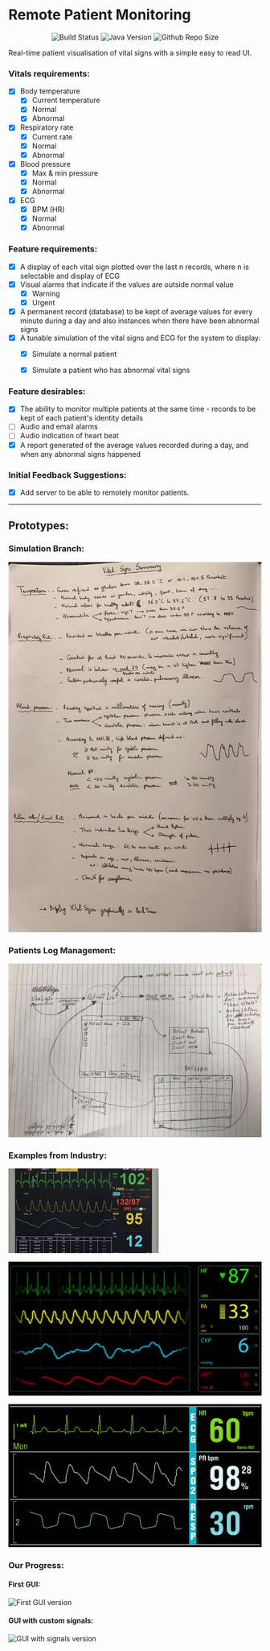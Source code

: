 # Remote Patient Monitoring

<p align="center">
	<img src="https://travis-ci.com/Joearrowsmith/remote_patient_monitoring.svg?branch=master"
     		alt="Build Status">
	<img src="https://img.shields.io/badge/Java-1.8.0__172-orange"
     		alt="Java Version">
	<img src="https://img.shields.io/github/repo-size/joearrowsmith/remote_patient_monitoring"
     		alt="Github Repo Size">
</p>


Real-time patient visualisation of vital signs with a simple easy to read UI.

### Vitals requirements:

- [x] Body temperature
  - [x] Current temperature
  - [x] Normal
  - [x] Abnormal
- [x] Respiratory rate
  - [x] Current rate
  - [x] Normal
  - [x] Abnormal
- [x] Blood pressure
  - [x] Max & min pressure
  - [x] Normal
  - [x] Abnormal
- [x] ECG
  - [x] BPM (HR)
  - [x] Normal
  - [x] Abnormal

### Feature requirements:

- [x] A display of each vital sign plotted over the last n records, where n is selectable and display of ECG
- [x] Visual alarms that indicate if the values are outside normal value
  - [x] Warning
  - [x] Urgent
- [x] A permanent record (database) to be kept of average values for every minute during a day and also instances when there have been abnormal signs
- [x] A tunable simulation of the vital signs and ECG for the system to display:
  - [x] Simulate a normal patient
  - [x] Simulate a patient who has abnormal vital signs
  
  
### Feature desirables:

- [x] The ability to monitor multiple patients at the same time - records to be kept of each patient's identity details
- [ ] Audio and email alarms
- [ ] Audio indication of heart beat
- [x] A report generated of the average values recorded during a day, and when any abnormal signs happened

### Initial Feedback Suggestions:

- [x] Add server to be able to remotely monitor patients.

---

## Prototypes:

### Simulation Branch:

![Simulation Working Document](misc/simulation_dev_summary.jpg)

### Patients Log Management:

![Patient Management Database](misc/patients_log_management.jpg)


### Examples from Industry:

![Simulation Working Document](misc/ExampleOfGui_1.jpg)

![Simulation Working Document](misc/ExampleOfGui_2.jpg)

![Simulation Working Document](misc/ExampleOfGui_3.jpg)

### Our Progress:

#### First GUI:

![First GUI version](misc/first_gui.jpg)

#### GUI with custom signals:

![GUI with signals version](misc/gui_with_custom_signals.png)

